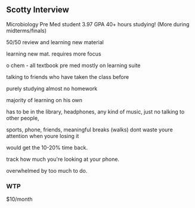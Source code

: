 ## Scotty Interview
Microbiology Pre Med student 3.97 GPA
40+ hours studying! (More during midterms/finals)

50/50 review and learning new material

learning new mat. requires more focus

o chem - all textbook 
pre med mostly on learning suite

talking to friends who have taken the class before

purely studying almost no homework

majority of learning on his own

has to be in the library, headphones, any kind of music, just no talking to other people, 

sports, phone, friends, meaningful breaks (walks) dont waste youre attention when youre losing it 


would get the 10-20% time back. 

track how much you're looking at your phone. 

overwhelmed by too much to do. 


### WTP
$10/month 




